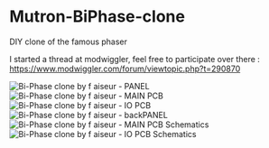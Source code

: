 # Mutron-BiPhase-clone
DIY clone of the famous phaser

I started a thread at modwiggler, feel free to participate over there :
https://www.modwiggler.com/forum/viewtopic.php?t=290870


![Bi-Phase clone by f aiseur - PANEL](https://github.com/user-attachments/assets/75d5f5df-1a81-42ed-a0e3-ecb42edb6aa4)
![Bi-Phase clone by f aiseur - MAIN PCB](https://github.com/user-attachments/assets/c2edf793-c9af-44f7-abbc-0c08ce872aab)
![Bi-Phase clone by f aiseur - IO PCB](https://github.com/user-attachments/assets/582823b6-78d6-4bc6-93cf-eeb4b59ea8e5)
![Bi-Phase clone by f aiseur - backPANEL](https://github.com/user-attachments/assets/231ce7dc-a506-4321-bbf7-88c443fcf663)
![Bi-Phase clone by f aiseur - MAIN PCB Schematics](https://github.com/user-attachments/assets/2e0332bf-efbb-4cbd-8692-660725738a81)
![Bi-Phase clone by f aiseur - IO PCB Schematics](https://github.com/user-attachments/assets/26acb3f0-4c3b-4307-a02e-2f667dfe167c)
